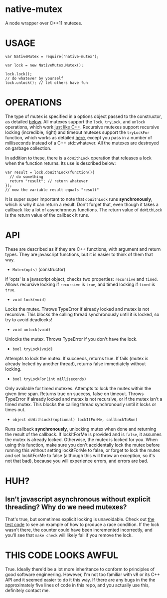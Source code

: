 native-mutex
============

A node wrapper over C++11 mutexes.

# USAGE

```
var NativeMutex = require('native-mutex');

var lock = new NativeMutex.Mutex();

lock.lock();
// do whatever by yourself
lock.unlock(); // let others have fun
```

# OPERATIONS

The type of mutex is specified in a options object passed to the constructor, as detailed [below](#API). All mutexes support the `lock`, `tryLock`, and `unlock` operations, which work [just like C++](http://www.cplusplus.com/reference/mutex/mutex/). Recursive mutexes support recursive locking (incredible, right) and timeout mutexes support the `tryLockFor` function, which works as detailed [here](http://www.cplusplus.com/reference/mutex/timed_mutex/try_lock_for/), except you pass in a number of milliseconds instead of a C++ std::whatever. All the mutexes are destroyed on garbage collection.

In addition to these, there is a `doWithLock` operation that releases a lock when the function returns. Its use is described below:

```
var result = lock.doWithLock(function(){
  // do something
  return "result"; // return whatever
});
// now the variable result equals "result"
```

It is super super important to note that `doWithLock` runs **synchronously**, which is why it can return a result. Don't forget that, even though it takes a callback like a lot of asynchronous functions. The return value of `doWithLock` is the return value of the callback it runs.

# API

These are described as if they are C++ functions, with argument and return types. They are javascript functions, but it is easier to think of them that way.

- `Mutex(opts)` (constructor)


If 'opts' is a javascript object, checks two properties: `recursive` and `timed`. Allows recursive locking if `recursive` is `true`, and timed locking if `timed` is `true`.


- `void lock(void)`


Locks the mutex. Throws TypeError if already locked and mutex is not recursive. This blocks the calling thread synchronously until it is locked, so try to avoid deadlocks!


- `void unlock(void)`


Unlocks the mutex. Throws TypeError if you don't have the lock.


- `bool tryLock(void)`


Attempts to lock the mutex. If succeeds, returns true. If fails (mutex is already locked by another thread), returns false immediately without locking.


- `bool tryLockFor(int milliseconds)`


Only available for timed mutexes. Attempts to lock the mutex within the given time span. Returns true on success, false on timeout. Throws TypeError if already locked and mutex is not recursive, or if the mutex isn't a timed mutex. This blocks the calling thread synchronously until it locks or times out.


- `object doWithLock((optional) lockItForMe, callbackToRun)`


Runs callback **synchronously**, unlocking mutex when done and returning the result of the callback. If lockItForMe is provided and is `false`, it assumes the mutex is already locked. Otherwise, the mutex is locked for you. When using this function, make sure you don't accidentally lock the mutex before running this without setting lockitForMe to false, or forget to lock the mutex and set lockitForMe to false (although this will throw an exception, so it's not that bad), because you will experience errors, and errors are bad.


# HUH?

## Isn't javascript asynchronous without explicit threading? Why do we need mutexes?

That's true, but sometimes explicit locking is unavoidable. Check out [the test code](driver.coffee) to see an example of how to produce a race condition. If the lock wasn't there, the counter could have been incremented incorrectly, and you'll see that `make check` will likely fail if you remove the lock.

# THIS CODE LOOKS AWFUL

True. Ideally there'd be a lot more inheritance to conform to principles of good software engineering. However, I'm not too familiar with v8 or its C++ API and it seemed easier to do it this way. If there are any bugs in the the approximately five lines of code in this repo, and you actually use this, definitely contact me.
